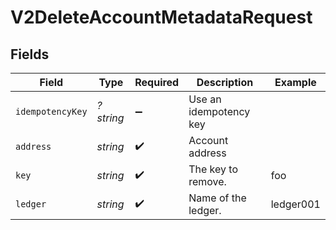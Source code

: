 # V2DeleteAccountMetadataRequest


## Fields

| Field                  | Type                   | Required               | Description            | Example                |
| ---------------------- | ---------------------- | ---------------------- | ---------------------- | ---------------------- |
| `idempotencyKey`       | *?string*              | :heavy_minus_sign:     | Use an idempotency key |                        |
| `address`              | *string*               | :heavy_check_mark:     | Account address        |                        |
| `key`                  | *string*               | :heavy_check_mark:     | The key to remove.     | foo                    |
| `ledger`               | *string*               | :heavy_check_mark:     | Name of the ledger.    | ledger001              |